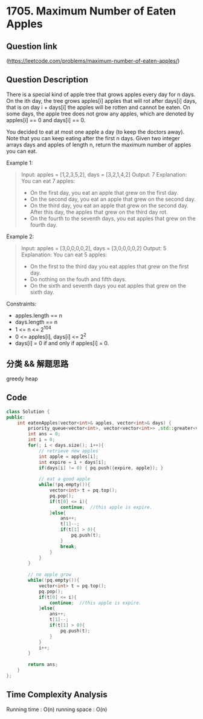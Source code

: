 # 1705. Maximum Number of Eaten Apples

## Question link
(https://leetcode.com/problems/maximum-number-of-eaten-apples/)

## Question Description
There is a special kind of apple tree that grows apples every day for n days. On the ith day, the tree grows apples[i] apples that will rot after days[i] days, that is on day i + days[i] the apples will be rotten and cannot be eaten. On some days, the apple tree does not grow any apples, which are denoted by apples[i] == 0 and days[i] == 0.

You decided to eat at most one apple a day (to keep the doctors away). Note that you can keep eating after the first n days.
Given two integer arrays days and apples of length n, return the maximum number of apples you can eat.
 
Example 1:

> Input: apples = [1,2,3,5,2], days = [3,2,1,4,2]
> Output: 7
> Explanation: You can eat 7 apples:
> - On the first day, you eat an apple that grew on the first day.
> - On the second day, you eat an apple that grew on the second day.
> - On the third day, you eat an apple that grew on the second day. After this day, the apples that grew on the third day rot.
> - On the fourth to the seventh days, you eat apples that grew on the fourth day.

Example 2:

> Input: apples = [3,0,0,0,0,2], days = [3,0,0,0,0,2]
> Output: 5
> Explanation: You can eat 5 apples:
> - On the first to the third day you eat apples that grew on the first day.
> - Do nothing on the fouth and fifth days.
> - On the sixth and seventh days you eat apples that grew on the sixth day.
 

Constraints:
- apples.length == n
- days.length == n
- 1 <= n <= 2<sup>104</sup>
- 0 <= apples[i], days[i] <= 2<sup>2</sup>
- days[i] = 0 if and only if apples[i] = 0.

## 分类 && 解题思路
greedy
heap

## Code
```c++
class Solution {
public:
    int eatenApples(vector<int>& apples, vector<int>& days) {
        priority_queue<vector<int>, vector<vector<int>> ,std::greater<vector<int>> > pq; // <expire, nums>
        int ans = 0;
        int i = 0;
        for(; i < days.size(); i++){
            // retrieve new apples
            int apple = apples[i];
            int expire = i + days[i];
            if(days[i] != 0) { pq.push({expire, apple}); }
            
            // eat a good apple
            while(!pq.empty()){
                vector<int> t = pq.top();
                pq.pop();
                if(t[0] <= i){ 
                    continue;  //this apple is expire.
                }else{
                    ans++;
                    t[1]--;
                    if(t[1] > 0){
                        pq.push(t);
                    }
                    break;
                }
            }
        }
        
        // no apple grow
        while(!pq.empty()){
            vector<int> t = pq.top();
            pq.pop();
            if(t[0] <= i){ 
                continue;  //this apple is expire.
            }else{
                ans++;
                t[1]--;
                if(t[1] > 0){
                    pq.push(t);
                }
            }
            i++;
        }
        
        return ans;
    }
};
```

## Time Complexity Analysis
Running time  : O(n)
running space : O(n)